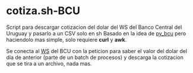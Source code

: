# cotiza.sh-BCU
Script para descargar cotizacion del dolar del WS del Banco Central del Uruguay y pasarlo a un CSV solo en sh
Basado en la idea de [py_bcu](http://https://github.com/martinmanzo/py_bcu/ "py_bcu") pero haciendolo mas simple, solo requiere **curl** y **awk**.

Se conecta al [WS](https://cotizaciones.bcu.gub.uy/wscotizaciones/servlet/awsbcucotizaciones?wsdl "WS") del BCU con la peticion para saber el valor del dolar del día de anterior (parte de un batch de procesos) y descarga la cotizacion que se tira a un archivo, nada mas.
